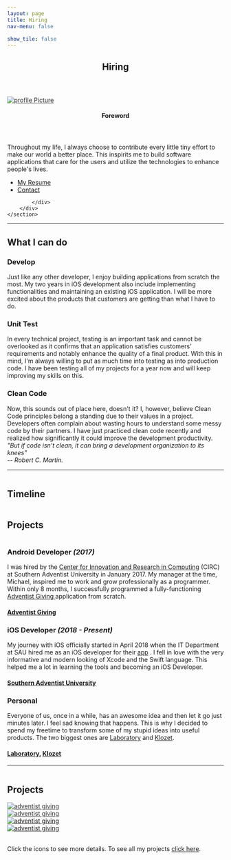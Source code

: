 ```yaml
---
layout: page
title: Hiring
nav-menu: false

show_tile: false
---
```


<!-- Main -->
<div id="main" class="alt">

<!-- One -->
<section id="one">
	<div class="inner">
		<header class="major">
			<h1 class="">Hiring</h1>
		</header>

<!-- Content -->
<section id="two" class="spotlights">
	<section>
		<a href="generic.html" class="image">
			<img style="opacity: 0.9" src="assets/images/profile.jpg" alt="profile Picture"/>
		</a>
		<div class="content">
			<div class="inner">
				<header class="major">
					<h4 class="complement">Foreword</h4>
				</header>
				<p>Throughout my life, I always choose to contribute every little tiny effort to make our world a better place. This inspirits me to build software applications that care for the users and utilize the technologies to enhance people's lives.</p>
				<ul class="actions">
                    <li><a href="https://drive.google.com/file/d/1Bj0LDSCLXkotyRsqU5Z_B60Wc3Yo_Cy7/view" class="button special" target="_blank">My Resume</a></li>
                    <li><a href="#contact" class="button scrolly">Contact</a></li>
                </ul>
				
			</div>
		</div>
	</section>
</section>

<hr class="major" />

<h2 id="content" class="complement">What I can do</h2>
<div class="row">
	<div class="4u 12u$(small)">
		<h3 >Develop</h3>
		<p>Just like any other developer, I enjoy building applications from scratch the most. My two years in iOS development also include implementing functionalities and maintaining an existing iOS application. I will be more excited about the products that customers are getting than what I have to do.</p>
	</div>
	<div class="4u 12u$(small)">
		<h3>Unit Test</h3>
		<p>In every technical project, testing is an important task and cannot be overlooked as it confirms that an application satisfies customers' requirements and notably enhance the quality of a final product. With this in mind, I'm always willing to put as much time into testing as into production code. I have been testing all of my projects for a year now and will keep improving my skills on this.</p>
	</div>
	<div class="4u 12u$(small)">
		<h3>Clean Code</h3>
		<p>Now, this sounds out of place here, doesn't it? I, however, believe Clean Code principles belong a standing due to their values in a project. Developers often complain about wasting hours to understand some messy code by their partners. I have just practiced clean code recently and realized how significantly it could improve the development productivity.
			<br/>
			<i>"But if code isn't clean, it can bring a development organization to its knees"</i>
			<br/>
			<i>-- Robert C. Martin.</i>
		</p>
	</div>
	
	
</div>

<hr class="major" />
<div class="row">
	<div class="8u 12u$(small)">
		<h2 id="content" class="complement" style="display: inline-block" >Timeline</h2>
	</div>
	<div class="4u 12u$(small)">
		<h2 id="content" class="complement" style="display: inline-block" >Projects</h2>
	</div>
</div>
<div class="row">
	<div class="8u 12u$(small)">
		<h3>Android Developer <i>(2017)</i></h3>
		<p>I was hired by the <a href="https://www.southern.edu/academics/academic-sites/computing/circ.html">Center for Innovation and Research in Computing</a> (CIRC) at Southern Adventist University in January 2017. My manager at the time, Michael, inspired me to work and grow professionally as a programmer. Within only 8 months, I successfully programmed a fully-functioning <a href="https://play.google.com/store/apps/details?id=org.andr.adventistgiving">Adventist Giving </a> application from scratch.</p>
	</div>
	<div class="4u 12u$(small)">
		<h4><a href="#">Adventist Giving</a></h4>
	</div>
	<div class="8u 12u$(small)">
		<h3>iOS Developer <i>(2018 - Present)</i></h3>
		<p>My journey with iOS officially started in April 2018 when the IT Department at SAU hired me as an iOS developer for their <a href="https://apps.apple.com/us/app/southern-adventist-university/id387200764">app</a> . I fell in love with the very informative and modern looking of Xcode and the Swift language. This helped me a lot in learning the tools and becoming an iOS Developer.</p>
	</div>
	<div class="4u 12u$(small)">
		<h4><a href="#">Southern Adventist University</a></h4>
	</div>
	<div class="8u 12u$(small)">
		<h3>Personal</h3>
		<p>Everyone of us, once in a while, has an awesome idea and then let it go just minutes later. I feel sad knowing that happens. This is why I decided to spend my freetime to transform some of my stupid ideas into useful products. The two biggest ones are <a href="https://github.com/2-letters/Laboratory.iOS">Laboratory</a> and  <a href="https://github.com/kohnewlife/Klozet">Klozet</a>.</p>
	</div>
	<div class="4u 12u$(small)">
		<h4><a href="#">Laboratory</a>, <a href="#">Klozet</a></h4>
	</div>
	<!-- Break -->
</div>

<hr class="major" />

<div class="row">
	<div class="2u 12u$(small)">
		<h2 id="content" class="complement" style="display: inline-block" >Projects</h2>
	</div>
</div>


<div class="row">
	<div class="3u 12u$(medium)">
		<a href="#" class="image">
			<img class="little-rounded" style="opacity: 0.9" src="assets/images/projects/adventistGiving.jpg" alt="adventist giving"/>
		</a>
	</div>
	<div class="3u 12u$(medium)">
		<a href="#" class="image">
			<img class="little-rounded" style="opacity: 0.9" src="assets/images/projects/sau.jpg" alt="adventist giving"/>
		</a>
	</div>
	<div class="3u 12u$(medium)">
		<a href="#" class="image">
			<img class="little-rounded" style="opacity: 1.0" src="assets/images/projects/laboratory.png" alt="adventist giving"/>
		</a>
	</div>
	<div class="3u 12u$(medium)">
		<a href="#" class="image">
			<img class="little-rounded" style="opacity: 1.0" src="assets/images/projects/klozet.png" alt="adventist giving"/>
		</a>
	</div>
	<!-- Break -->
</div>

<br/>

<p>Click the icons to see more details. To see all my projects <a href="projects.html">click here</a>.</p> 
<br/>

</div>
</section>

</div>